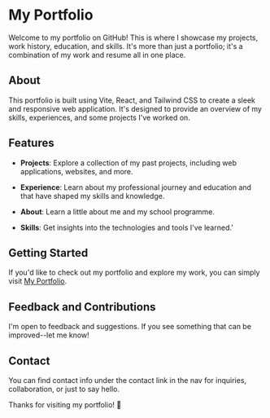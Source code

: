 # My Portfolio

Welcome to my portfolio on GitHub! This is where I showcase my projects, work history, education, and skills. It's more than just a portfolio; it's a combination of my work and resume all in one place.

## About

This portfolio is built using Vite, React, and Tailwind CSS to create a sleek and responsive web application. It's designed to provide an overview of my skills, experiences, and some projects I've worked on.

## Features

- **Projects**: Explore a collection of my past projects, including web applications, websites, and more.

- **Experience**: Learn about my professional journey and education and that have shaped my skills and knowledge.

- **About**: Learn a little about me and my school programme.

- **Skills**: Get insights into the technologies and tools I've learned.'

## Getting Started

If you'd like to check out my portfolio and explore my work, you can simply visit [My Portfolio]([https://your-portfolio-url.com](https://audrey-thelin.netlify.app/)).

## Feedback and Contributions

I'm open to feedback and suggestions. If you see something that can be improved--let me know!

## Contact

You can find contact info under the contact link in the nav for inquiries, collaboration, or just to say hello.

Thanks for visiting my portfolio! 🚀
